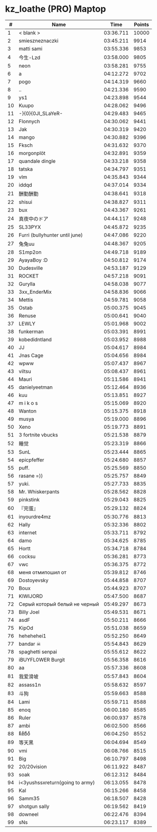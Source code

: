 # kz_loathe (PRO) Maptop

|  # | Name | Time | Points |
|-------------- | -------------- | -------------- | -------------- | 
| 1 | < blank > | 03:36.711 | 10000 | 
| 2 | smieszneznaczki | 03:45.211 | 9914 | 
| 3 | matti sami | 03:55.336 | 9853 | 
| 4 | 今生-Lzd | 03:58.000 | 9805 | 
| 5 | neon | 03:58.281 | 9755 | 
| 6 | a | 04:12.272 | 9702 | 
| 7 | pogo | 04:14.319 | 9660 | 
| 8 | .. | 04:21.336 | 9590 | 
| 9 | ys1 | 04:23.898 | 9544 | 
| 10 | Kuupo | 04:28.062 | 9496 | 
| 11 | -}{0}{0JI_SLaYeR- | 04:29.483 | 9465 | 
| 12 | Flonnych | 04:30.062 | 9441 | 
| 13 | Jak | 04:30.319 | 9420 | 
| 14 | mango | 04:30.882 | 9396 | 
| 15 | Fksch | 04:31.632 | 9370 | 
| 16 | morgonplöt | 04:32.891 | 9359 | 
| 17 | quandale dingle | 04:33.218 | 9358 | 
| 18 | tatska | 04:34.797 | 9351 | 
| 19 | vlm | 04:35.843 | 9344 | 
| 20 | iddqd | 04:37.014 | 9334 | 
| 21 | 酬勤酬勤 | 04:38.641 | 9318 | 
| 22 | shisui | 04:38.827 | 9311 | 
| 23 | bux | 04:43.367 | 9261 | 
| 24 | 真夜中のドア | 04:44.117 | 9248 | 
| 25 | SL33PYX | 04:45.872 | 9235 | 
| 26 | Furri (bullyhunter until june) | 04:47.086 | 9220 | 
| 27 | 兔兔uu | 04:48.367 | 9205 | 
| 28 | S1mp2on | 04:49.718 | 9189 | 
| 29 | AyayaBoy :D | 04:50.812 | 9174 | 
| 30 | Dudesville | 04:53.187 | 9129 | 
| 31 | ROCKET | 04:57.218 | 9091 | 
| 32 | Gurylla | 04:58.038 | 9077 | 
| 33 | 3xx_EnderMix | 04:58.836 | 9066 | 
| 34 | Mettis | 04:59.781 | 9058 | 
| 35 | Ostab | 05:00.375 | 9045 | 
| 36 | Renuse | 05:00.641 | 9040 | 
| 37 | LEWLY | 05:01.968 | 9002 | 
| 38 | funkerman | 05:03.391 | 8991 | 
| 39 | kobedidntland | 05:03.952 | 8988 | 
| 40 | JJ | 05:04.617 | 8984 | 
| 41 | Jnas Cage | 05:04.656 | 8984 | 
| 42 | wpww | 05:07.437 | 8967 | 
| 43 | viltsu | 05:08.437 | 8961 | 
| 44 | Mauri | 05:11.586 | 8941 | 
| 45 | danielyeetman | 05:12.464 | 8936 | 
| 46 | kuu | 05:13.851 | 8927 | 
| 47 | m i k o s | 05:15.069 | 8920 | 
| 48 | Wanton | 05:15.375 | 8918 | 
| 49 | musya | 05:19.000 | 8896 | 
| 50 | Xeno | 05:19.773 | 8891 | 
| 51 | 3 fortnite vbucks | 05:21.538 | 8879 | 
| 52 | 睡觉 | 05:23.319 | 8866 | 
| 53 | SunL | 05:23.444 | 8865 | 
| 54 | epicpfeffer | 05:24.680 | 8857 | 
| 55 | puff. | 05:25.569 | 8850 | 
| 56 | rasane =)) | 05:25.757 | 8849 | 
| 57 | yuki. | 05:27.733 | 8835 | 
| 58 | Mr. Whiskerpants | 05:28.562 | 8828 | 
| 59 | pinkstink | 05:29.043 | 8825 | 
| 60 | 『完蛋』 | 05:29.132 | 8824 | 
| 61 | inyourdre4mz | 05:30.776 | 8813 | 
| 62 | Hally | 05:32.336 | 8802 | 
| 63 | internet | 05:33.711 | 8792 | 
| 64 | damo | 05:34.625 | 8785 | 
| 65 | Hortt | 05:34.718 | 8784 | 
| 66 | cocksu | 05:36.281 | 8773 | 
| 67 | vwc | 05:36.375 | 8772 | 
| 68 | меня отмипошил от | 05:39.812 | 8746 | 
| 69 | Dostoyevsky | 05:44.858 | 8707 | 
| 70 | Boux | 05:44.923 | 8707 | 
| 71 | KIWIJORD | 05:47.500 | 8687 | 
| 72 | Серый который белый не черный | 05:49.297 | 8673 | 
| 73 | Billy Joel | 05:49.531 | 8671 | 
| 74 | asdF | 05:50.211 | 8666 | 
| 75 | KipOd | 05:51.038 | 8659 | 
| 76 | hehehehei1 | 05:52.250 | 8649 | 
| 77 | bandar ☠ | 05:54.843 | 8629 | 
| 78 | spaghetti senpai | 05:55.612 | 8622 | 
| 79 | iBUYFL0WER Burgit | 05:56.358 | 8616 | 
| 80 | aa | 05:57.336 | 8608 | 
| 81 | 我爱滑坡 | 05:57.843 | 8604 | 
| 82 | assass1n | 05:58.632 | 8597 | 
| 83 | 斗狗 | 05:59.663 | 8588 | 
| 84 | Lami | 05:59.711 | 8588 | 
| 85 | enoq | 06:00.180 | 8585 | 
| 86 | Ruler | 06:00.937 | 8578 | 
| 87 | ambi | 06:02.500 | 8566 | 
| 88 | kͦeͦbͦoͦ | 06:04.250 | 8552 | 
| 89 | 等天黑 | 06:04.694 | 8549 | 
| 90 | vmi | 06:08.766 | 8515 | 
| 91 | Big | 06:10.797 | 8498 | 
| 92 | 20/20vision | 06:11.922 | 8487 | 
| 93 | soak | 06:12.312 | 8484 | 
| 94 | i<3yushssxreturn(going to army) | 06:13.055 | 8478 | 
| 95 | Kal | 06:15.266 | 8458 | 
| 96 | Samm35 | 06:18.507 | 8428 | 
| 97 | shotgun sally | 06:19.562 | 8419 | 
| 98 | downeel | 06:22.476 | 8394 | 
| 99 | sNs | 06:23.117 | 8389 | 


